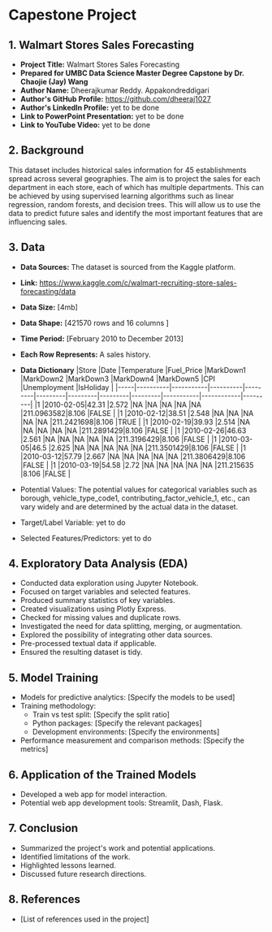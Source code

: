 # Capestone Project

## 1. Walmart Stores Sales Forecasting
- **Project Title:**  Walmart Stores Sales Forecasting
- **Prepared for UMBC Data Science Master Degree Capstone by Dr. Chaojie (Jay) Wang**
- **Author Name:** Dheerajkumar Reddy. Appakondreddigari
- **Author's GitHub Profile:** https://github.com/dheeraj1027
- **Author's LinkedIn Profile:** yet to be done
- **Link to PowerPoint Presentation:** yet to be done
- **Link to YouTube Video:** yet to be done

## 2. Background
This dataset includes historical sales information for 45 establishments spread across several geographies. The aim is to project the sales for each department in each store, each of which has multiple departments. This can be achieved by using supervised learning algorithms such as linear regression, random forests, and decision trees. This will allow us to use the data to predict future sales and identify the most important features that are influencing sales.
## 3. Data
- **Data Sources:** The dataset is sourced from the Kaggle platform.
- **Link:** https://www.kaggle.com/c/walmart-recruiting-store-sales-forecasting/data
- **Data Size:** [4mb]
- **Data Shape:** [421570 rows and 16 columns ]
- **Time Period:** [February 2010 to December 2013]
- **Each Row Represents:** A sales history.

-  **Data Dictionary**
  |Store  |Date      |Temperature  |Fuel_Price  |MarkDown1  |MarkDown2  |MarkDown3  |MarkDown4  |MarkDown5  |CPI        |Unemployment  |IsHoliday  |
|-----|----------|-----------|----------|---------|---------|---------|---------|---------|-----------|------------|---------|
|1    |2010-02-05|42.31      |2.572     |NA       |NA       |NA       |NA       |NA       |211.0963582|8.106       |FALSE    |
|1    |2010-02-12|38.51      |2.548     |NA       |NA       |NA       |NA       |NA       |211.2421698|8.106       |TRUE     |
|1    |2010-02-19|39.93      |2.514     |NA       |NA       |NA       |NA       |NA       |211.2891429|8.106       |FALSE    |
|1    |2010-02-26|46.63      |2.561     |NA       |NA       |NA       |NA       |NA       |211.3196429|8.106       |FALSE    |
|1    |2010-03-05|46.5       |2.625     |NA       |NA       |NA       |NA       |NA       |211.3501429|8.106       |FALSE    |
|1    |2010-03-12|57.79      |2.667     |NA       |NA       |NA       |NA       |NA       |211.3806429|8.106       |FALSE    |
|1    |2010-03-19|54.58      |2.72      |NA       |NA       |NA       |NA       |NA       |211.215635 |8.106       |FALSE    |
  - Potential Values: The potential values for categorical variables such as borough, vehicle_type_code1, contributing_factor_vehicle_1, etc., can vary widely and are determined by the actual data in the dataset. 
  - Target/Label Variable: yet to do
  - Selected Features/Predictors: yet to do

## 4. Exploratory Data Analysis (EDA)
- Conducted data exploration using Jupyter Notebook.
- Focused on target variables and selected features.
- Produced summary statistics of key variables.
- Created visualizations using Plotly Express.
- Checked for missing values and duplicate rows.
- Investigated the need for data splitting, merging, or augmentation.
- Explored the possibility of integrating other data sources.
- Pre-processed textual data if applicable.
- Ensured the resulting dataset is tidy.

## 5. Model Training
- Models for predictive analytics: [Specify the models to be used]
- Training methodology: 
  - Train vs test split: [Specify the split ratio]
  - Python packages: [Specify the relevant packages]
  - Development environments: [Specify the environments]
- Performance measurement and comparison methods: [Specify the metrics]

## 6. Application of the Trained Models
- Developed a web app for model interaction.
- Potential web app development tools: Streamlit, Dash, Flask.

## 7. Conclusion
- Summarized the project's work and potential applications.
- Identified limitations of the work.
- Highlighted lessons learned.
- Discussed future research directions.

## 8. References
- [List of references used in the project]

